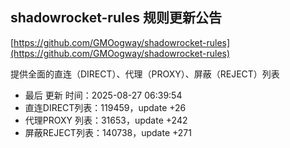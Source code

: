 ## shadowrocket-rules 规则更新公告

[https://github.com/GMOogway/shadowrocket-rules](https://github.com/GMOogway/shadowrocket-rules)

提供全面的直连（DIRECT）、代理（PROXY）、屏蔽（REJECT）列表
- 最后 更新 时间：2025-08-27 06:39:54
- 直连DIRECT列表：119459，update +26
- 代理PROXY 列表：31653，update +242
- 屏蔽REJECT列表：140738，update +271